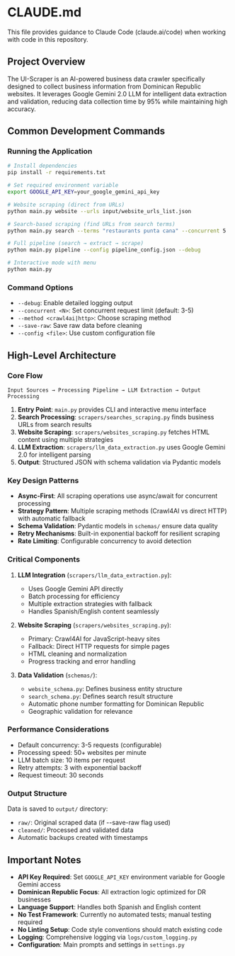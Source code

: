 # CLAUDE.md

This file provides guidance to Claude Code (claude.ai/code) when working with code in this repository.

## Project Overview

The UI-Scraper is an AI-powered business data crawler specifically designed to collect business information from Dominican Republic websites. It leverages Google Gemini 2.0 LLM for intelligent data extraction and validation, reducing data collection time by 95% while maintaining high accuracy.

## Common Development Commands

### Running the Application

```bash
# Install dependencies
pip install -r requirements.txt

# Set required environment variable
export GOOGLE_API_KEY=your_google_gemini_api_key

# Website scraping (direct from URLs)
python main.py website --urls input/website_urls_list.json

# Search-based scraping (find URLs from search terms)
python main.py search --terms "restaurants punta cana" --concurrent 5

# Full pipeline (search → extract → scrape)
python main.py pipeline --config pipeline_config.json --debug

# Interactive mode with menu
python main.py
```

### Command Options

- `--debug`: Enable detailed logging output
- `--concurrent <N>`: Set concurrent request limit (default: 3-5)
- `--method <crawl4ai|http>`: Choose scraping method
- `--save-raw`: Save raw data before cleaning
- `--config <file>`: Use custom configuration file

## High-Level Architecture

### Core Flow
```
Input Sources → Processing Pipeline → LLM Extraction → Output Processing
```

1. **Entry Point**: `main.py` provides CLI and interactive menu interface
2. **Search Processing**: `scrapers/searches_scraping.py` finds business URLs from search results
3. **Website Scraping**: `scrapers/websites_scraping.py` fetches HTML content using multiple strategies
4. **LLM Extraction**: `scrapers/llm_data_extraction.py` uses Google Gemini 2.0 for intelligent parsing
5. **Output**: Structured JSON with schema validation via Pydantic models

### Key Design Patterns

- **Async-First**: All scraping operations use async/await for concurrent processing
- **Strategy Pattern**: Multiple scraping methods (Crawl4AI vs direct HTTP) with automatic fallback
- **Schema Validation**: Pydantic models in `schemas/` ensure data quality
- **Retry Mechanisms**: Built-in exponential backoff for resilient scraping
- **Rate Limiting**: Configurable concurrency to avoid detection

### Critical Components

1. **LLM Integration** (`scrapers/llm_data_extraction.py`):
   - Uses Google Gemini API directly
   - Batch processing for efficiency
   - Multiple extraction strategies with fallback
   - Handles Spanish/English content seamlessly

2. **Website Scraping** (`scrapers/websites_scraping.py`):
   - Primary: Crawl4AI for JavaScript-heavy sites
   - Fallback: Direct HTTP requests for simple pages
   - HTML cleaning and normalization
   - Progress tracking and error handling

3. **Data Validation** (`schemas/`):
   - `website_schema.py`: Defines business entity structure
   - `search_schema.py`: Defines search result structure
   - Automatic phone number formatting for Dominican Republic
   - Geographic validation for relevance

### Performance Considerations

- Default concurrency: 3-5 requests (configurable)
- Processing speed: 50+ websites per minute
- LLM batch size: 10 items per request
- Retry attempts: 3 with exponential backoff
- Request timeout: 30 seconds

### Output Structure

Data is saved to `output/` directory:
- `raw/`: Original scraped data (if --save-raw flag used)
- `cleaned/`: Processed and validated data
- Automatic backups created with timestamps

## Important Notes

- **API Key Required**: Set `GOOGLE_API_KEY` environment variable for Google Gemini access
- **Dominican Republic Focus**: All extraction logic optimized for DR businesses
- **Language Support**: Handles both Spanish and English content
- **No Test Framework**: Currently no automated tests; manual testing required
- **No Linting Setup**: Code style conventions should match existing code
- **Logging**: Comprehensive logging via `logs/custom_logging.py`
- **Configuration**: Main prompts and settings in `settings.py`